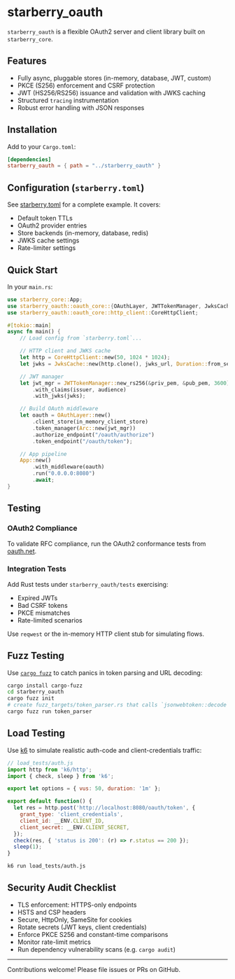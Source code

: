 # starberry_oauth

`starberry_oauth` is a flexible OAuth2 server and client library built on `starberry_core`.

## Features

- Fully async, pluggable stores (in-memory, database, JWT, custom)
- PKCE (S256) enforcement and CSRF protection
- JWT (HS256/RS256) issuance and validation with JWKS caching
- Structured `tracing` instrumentation
- Robust error handling with JSON responses

## Installation

Add to your `Cargo.toml`:

```toml
[dependencies]
starberry_oauth = { path = "../starberry_oauth" }
``` 

## Configuration (`starberry.toml`)

See [starberry.toml](../starberry.toml) for a complete example.  It covers:

- Default token TTLs
- OAuth2 provider entries
- Store backends (in-memory, database, redis)
- JWKS cache settings
- Rate-limiter settings

## Quick Start

In your `main.rs`:

```rust
use starberry_core::App;
use starberry_oauth::oauth_core::{OAuthLayer, JWTTokenManager, JwksCache};
use starberry_oauth::oauth_core::http_client::CoreHttpClient;

#[tokio::main]
async fn main() {
    // Load config from `starberry.toml`...

    // HTTP client and JWKS cache
    let http = CoreHttpClient::new(50, 1024 * 1024);
    let jwks = JwksCache::new(http.clone(), jwks_url, Duration::from_secs(600)).await.unwrap();

    // JWT manager
    let jwt_mgr = JWTTokenManager::new_rs256(&priv_pem, &pub_pem, 3600)
        .with_claims(issuer, audience)
        .with_jwks(jwks);

    // Build OAuth middleware
    let oauth = OAuthLayer::new()
        .client_store(in_memory_client_store)
        .token_manager(Arc::new(jwt_mgr))
        .authorize_endpoint("/oauth/authorize")
        .token_endpoint("/oauth/token");

    // App pipeline
    App::new()
        .with_middleware(oauth)
        .run("0.0.0.0:8080")
        .await;
}
```

## Testing

### OAuth2 Compliance

To validate RFC compliance, run the OAuth2 conformance tests from [oauth.net](https://oauth.net/2/conformance/).

### Integration Tests

Add Rust tests under `starberry_oauth/tests` exercising:

- Expired JWTs
- Bad CSRF tokens
- PKCE mismatches
- Rate-limited scenarios

Use `reqwest` or the in-memory HTTP client stub for simulating flows.

## Fuzz Testing

Use [`cargo fuzz`](https://github.com/rust-fuzz/cargo-fuzz) to catch panics in token parsing and URL decoding:

```bash
cargo install cargo-fuzz
cd starberry_oauth
cargo fuzz init
# create fuzz_targets/token_parser.rs that calls `jsonwebtoken::decode` with random input
cargo fuzz run token_parser
```

## Load Testing

Use [k6](https://k6.io) to simulate realistic auth-code and client-credentials traffic:

```js
// load_tests/auth.js
import http from 'k6/http';
import { check, sleep } from 'k6';

export let options = { vus: 50, duration: '1m' };

export default function() {
  let res = http.post('http://localhost:8080/oauth/token', {
    grant_type: 'client_credentials',
    client_id: __ENV.CLIENT_ID,
    client_secret: __ENV.CLIENT_SECRET,
  });
  check(res, { 'status is 200': (r) => r.status == 200 });
  sleep(1);
}
```

```bash
k6 run load_tests/auth.js
```

## Security Audit Checklist

- TLS enforcement: HTTPS-only endpoints
- HSTS and CSP headers
- Secure, HttpOnly, SameSite for cookies
- Rotate secrets (JWT keys, client credentials)
- Enforce PKCE S256 and constant-time comparisons
- Monitor rate-limit metrics
- Run dependency vulnerability scans (e.g. `cargo audit`)

---

Contributions welcome! Please file issues or PRs on GitHub. 
